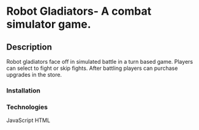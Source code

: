 # Robot Gladiators- A combat simulator game.

## Description
Robot gladiators face off in simulated battle in a turn based game. Players
can select to fight or skip fights. After battling players can purchase upgrades
in the store.

### Installation


### Technologies
JavaScript
HTML



